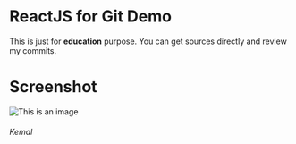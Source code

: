 # ReactJS for Git Demo

This is just for **education** purpose. You can get sources directly and review my commits. 

# Screenshot
![This is an image](https://imgur.com/a/d4lVaos)

###### Kemal

